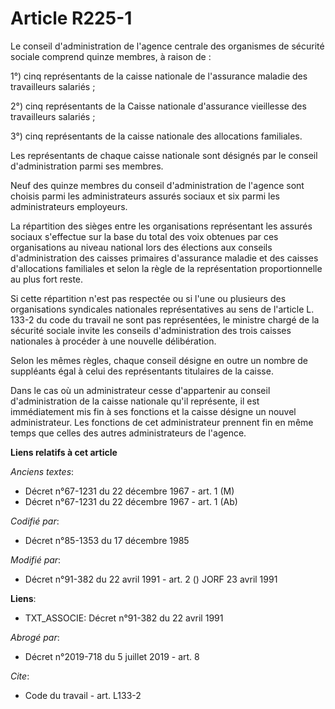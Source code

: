 # Article R225-1

Le conseil d'administration de l'agence centrale des organismes de sécurité sociale comprend quinze membres, à raison de : 

1°) cinq représentants de la caisse nationale de l'assurance maladie des travailleurs salariés ; 

2°) cinq représentants de la Caisse nationale d'assurance vieillesse des travailleurs salariés ; 

3°) cinq représentants de la caisse nationale des allocations familiales. 

Les représentants de chaque caisse nationale sont désignés par le conseil d'administration parmi ses membres. 

Neuf des quinze membres du conseil d'administration de l'agence sont choisis parmi les administrateurs assurés sociaux et six
parmi les administrateurs employeurs. 

La répartition des sièges entre les organisations représentant les assurés sociaux s'effectue sur la base du total des voix
obtenues par ces organisations au niveau national lors des élections aux conseils d'administration des caisses primaires
d'assurance maladie et des caisses d'allocations familiales et selon la règle de la représentation proportionnelle au plus
fort reste. 

Si cette répartition n'est pas respectée ou si l'une ou plusieurs des organisations syndicales nationales représentatives au
sens de l'article L. 133-2 du code du travail ne sont pas représentées, le ministre chargé de la sécurité sociale invite les
conseils d'administration des trois caisses nationales à procéder à une nouvelle délibération. 

Selon les mêmes règles, chaque conseil désigne en outre un nombre de suppléants égal à celui des représentants titulaires de
la caisse. 

Dans le cas où un administrateur cesse d'appartenir au conseil d'administration de la caisse nationale qu'il représente, il
est immédiatement mis fin à ses fonctions et la caisse désigne un nouvel administrateur. Les fonctions de cet administrateur
prennent fin en même temps que celles des autres administrateurs de l'agence.

**Liens relatifs à cet article**

_Anciens textes_:

  - Décret n°67-1231 du 22 décembre 1967 - art. 1 (M)
  - Décret n°67-1231 du 22 décembre 1967 - art. 1 (Ab)

_Codifié par_:

  - Décret n°85-1353 du 17 décembre 1985

_Modifié par_:

  - Décret n°91-382 du 22 avril 1991 - art. 2 () JORF 23 avril 1991

**Liens**:

  - TXT_ASSOCIE: Décret n°91-382 du 22 avril 1991

_Abrogé par_:

  - Décret n°2019-718 du 5 juillet 2019 - art. 8

_Cite_:

  - Code du travail - art. L133-2
